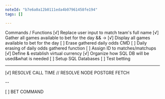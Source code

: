 ```yaml
---
noteId: "b7e6a0a12b0111eda4b07961458fe194"
tags: []

---
```





Commands / Functions
[√] Replace user input to match team's full name
[√] Gather all games available to bet for the day && ->
[√] Display all games available to bet for the day
[ ] Erase gathered daily odds CMD
[ ] Daily erasing of daily odds gathered function
[ ] Assign ID to matches/matchups
[√] Define & establish virtual currency
[√] Organize how SQL DB will be used&what is needed
[ ] Setup SQL Databases
[ ] Test betting

---

[√] RESOLVE CALL TIME // RESOLVE NODE POSTGRE FETCH

--

[ ] BET COMMAND